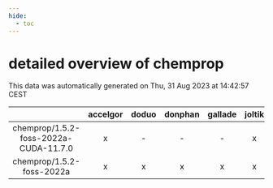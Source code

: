 ```yaml
---
hide:
  - toc
---
```


detailed overview of chemprop
=============================


This data was automatically generated on Thu, 31 Aug 2023 at 14:42:57 CEST  

| |accelgor|doduo|donphan|gallade|joltik|skitty|swalot|victini|
| :---: | :---: | :---: | :---: | :---: | :---: | :---: | :---: | :---: |
|chemprop/1.5.2-foss-2022a-CUDA-11.7.0|x|-|-|-|x|-|-|-|
|chemprop/1.5.2-foss-2022a|x|x|x|x|x|x|x|x|
